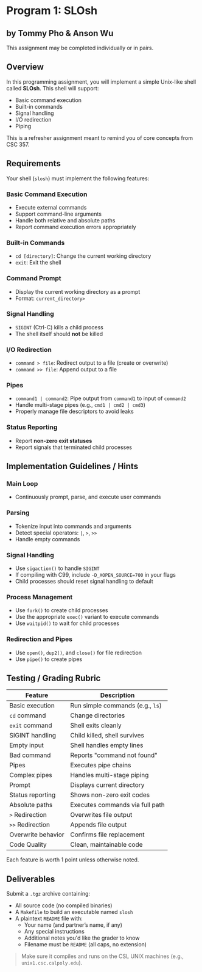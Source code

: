# Program 1: SLOsh
## by Tommy Pho & Anson Wu

This assignment may be completed individually or in pairs.

## Overview

In this programming assignment, you will implement a simple Unix-like shell called **SLOsh**. This shell will support:

- Basic command execution  
- Built-in commands  
- Signal handling  
- I/O redirection  
- Piping  

This is a refresher assignment meant to remind you of core concepts from CSC 357.

## Requirements

Your shell (`slosh`) must implement the following features:

### Basic Command Execution

- Execute external commands  
- Support command-line arguments  
- Handle both relative and absolute paths  
- Report command execution errors appropriately

### Built-in Commands

- `cd [directory]`: Change the current working directory  
- `exit`: Exit the shell

### Command Prompt

- Display the current working directory as a prompt  
- Format: `current_directory>`

### Signal Handling

- `SIGINT` (Ctrl-C) kills a child process  
- The shell itself should **not** be killed

### I/O Redirection

- `command > file`: Redirect output to a file (create or overwrite)  
- `command >> file`: Append output to a file

### Pipes

- `command1 | command2`: Pipe output from `command1` to input of `command2`  
- Handle multi-stage pipes (e.g., `cmd1 | cmd2 | cmd3`)  
- Properly manage file descriptors to avoid leaks

### Status Reporting

- Report **non-zero exit statuses**  
- Report signals that terminated child processes

## Implementation Guidelines / Hints

### Main Loop

- Continuously prompt, parse, and execute user commands

### Parsing

- Tokenize input into commands and arguments  
- Detect special operators: `|`, `>`, `>>`  
- Handle empty commands

### Signal Handling

- Use `sigaction()` to handle `SIGINT`  
- If compiling with C99, include `-D_XOPEN_SOURCE=700` in your flags  
- Child processes should reset signal handling to default

### Process Management

- Use `fork()` to create child processes  
- Use the appropriate `exec()` variant to execute commands  
- Use `waitpid()` to wait for child processes

### Redirection and Pipes

- Use `open()`, `dup2()`, and `close()` for file redirection  
- Use `pipe()` to create pipes

## Testing / Grading Rubric

| Feature | Description |
|--------|-------------|
| Basic execution | Run simple commands (e.g., `ls`) |
| `cd` command | Change directories |
| `exit` command | Shell exits cleanly |
| SIGINT handling | Child killed, shell survives |
| Empty input | Shell handles empty lines |
| Bad command | Reports "command not found" |
| Pipes | Executes pipe chains |
| Complex pipes | Handles multi-stage piping |
| Prompt | Displays current directory |
| Status reporting | Shows non-zero exit codes |
| Absolute paths | Executes commands via full path |
| `>` Redirection | Overwrites file output |
| `>>` Redirection | Appends file output |
| Overwrite behavior | Confirms file replacement |
| Code Quality | Clean, maintainable code |

Each feature is worth 1 point unless otherwise noted.

## Deliverables

Submit a `.tgz` archive containing:

- All source code (no compiled binaries)  
- A `Makefile` to build an executable named `slosh`  
- A plaintext `README` file with:
  - Your name (and partner’s name, if any)  
  - Any special instructions  
  - Additional notes you'd like the grader to know  
  - Filename must be `README` (all caps, no extension)

> Make sure it compiles and runs on the CSL UNIX machines (e.g., `unix1.csc.calpoly.edu`).
